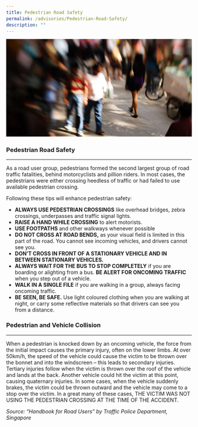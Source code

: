 ```yaml
---
title: Pedestrian Road Safety
permalink: /advisories/Pedestrian-Road-Safety/
description: ""
---
```

![](/images/pedestrian1.jpg)

### Pedestrian Road Safety
------------------------------------------

As a road user group, pedestrians formed the second largest group of road traffic fatalities, behind motorcyclists and pillion riders. In most cases, the pedestrians were either crossing heedless of traffic or had failed to use available pedestrian crossing.

Following these tips will enhance pedestrian safety:

*   **ALWAYS USE PEDESTRIAN CROSSINGS** like overhead bridges, zebra crossings, underpasses and traffic signal lights.
*   **RAISE A HAND WHILE CROSSING** to alert motorists.
*   **USE FOOTPATHS** and other walkways whenever possible
*   **DO NOT CROSS AT ROAD BENDS,** as your visual field is limited in this part of the road. You cannot see incoming vehicles, and drivers cannot see you.
*   **DON’T CROSS IN FRONT OF A STATIONARY VEHICLE AND IN BETWEEN STATIONARY VEHICLES.**
*   **ALWAYS WAIT FOR THE BUS TO STOP COMPLETELY** if you are boarding or alighting from a bus. **BE ALERT FOR ONCOMING TRAFFIC** when you step out of a vehicle.
*   **WALK IN A SINGLE FILE** if you are walking in a group, always facing oncoming traffic.
*   **BE SEEN, BE SAFE.** Use light coloured clothing when you are walking at night, or carry some reflective materials so that drivers can see you from a distance.

### Pedestrian and Vehicle Collision
--------------------------------

When a pedestrian is knocked down by an oncoming vehicle, the force from the initial impact causes the primary injury, often on the lower limbs. At over 50km/h, the speed of the vehicle could cause the victim to be thrown over the bonnet and into the windscreen – this leads to secondary injuries. Tertiary injuries follow when the victim is thrown over the roof of the vehicle and lands at the back. Another vehicle could hit the victim at this point, causing quaternary injuries. In some cases, when the vehicle suddenly brakes, the victim could be thrown outward and the vehicle may come to a stop over the victim. In a great many of these cases, THE VICTIM WAS NOT USING THE PEDESTRIAN CROSSING AT THE TIME OF THE ACCIDENT.

_Source: “Handbook for Road Users” by Traffic Police Department, Singapore_
